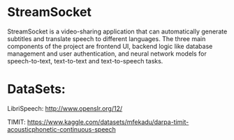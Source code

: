 # StreamSocket
StreamSocket is a video-sharing application that can automatically generate subtitles and translate speech to different languages. The three main components of the project are frontend UI, backend logic like database management and user authentication, and neural network models for speech-to-text, text-to-text and text-to-speech tasks.
# DataSets:
LibriSpeech: http://www.openslr.org/12/

TIMIT: https://www.kaggle.com/datasets/mfekadu/darpa-timit-acousticphonetic-continuous-speech
